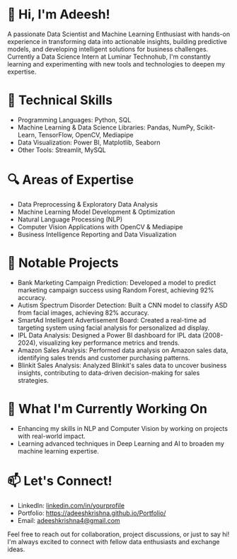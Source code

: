 # 👋 Hi, I'm Adeesh!

A passionate Data Scientist and Machine Learning Enthusiast with hands-on experience in transforming data into actionable insights, building predictive models, and developing intelligent solutions for business challenges. Currently a Data Science Intern at Luminar Technohub, I'm constantly learning and experimenting with new tools and technologies to deepen my expertise.

# 🚀 Technical Skills

- Programming Languages: Python, SQL
- Machine Learning & Data Science Libraries: Pandas, NumPy, Scikit-Learn, TensorFlow, OpenCV, Mediapipe
- Data Visualization: Power BI, Matplotlib, Seaborn
- Other Tools: Streamlit, MySQL

# 🔍 Areas of Expertise

- Data Preprocessing & Exploratory Data Analysis
- Machine Learning Model Development & Optimization
- Natural Language Processing (NLP)
- Computer Vision Applications with OpenCV & Mediapipe
- Business Intelligence Reporting and Data Visualization

# 📂 Notable Projects

- Bank Marketing Campaign Prediction: Developed a model to predict marketing campaign success using Random Forest, achieving 92% accuracy.
- Autism Spectrum Disorder Detection: Built a CNN model to classify ASD from facial images, achieving 82% accuracy.
- SmartAd Intelligent Advertisement Board: Created a real-time ad targeting system using facial analysis for personalized ad display.
- IPL Data Analysis: Designed a Power BI dashboard for IPL data (2008-2024), visualizing key performance metrics and trends.
- Amazon Sales Analysis: Performed data analysis on Amazon sales data, identifying sales trends and customer purchasing patterns.
- Blinkit Sales Analysis: Analyzed Blinkit's sales data to uncover business insights, contributing to data-driven decision-making for sales strategies.

# 🌱 What I'm Currently Working On

- Enhancing my skills in NLP and Computer Vision by working on projects with real-world impact.
- Learning advanced techniques in Deep Learning and AI to broaden my machine learning expertise.

# 📫 Let's Connect!

- LinkedIn: [linkedin.com/in/yourprofile](https://www.linkedin.com/in/adeeshkrishna/)
- Portfolio: https://adeeshkrishna.github.io/Portfolio/
- Email: adeeshkrishna4@gmail.com

Feel free to reach out for collaboration, project discussions, or just to say hi! I'm always excited to connect with fellow data enthusiasts and exchange ideas.

